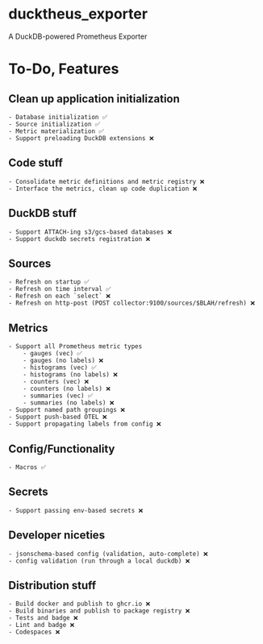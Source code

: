 # ducktheus_exporter
A DuckDB-powered Prometheus Exporter


# To-Do, Features
## Clean up application initialization
    - Database initialization ✅
    - Source initialization ✅
    - Metric materialization ✅
    - Support preloading DuckDB extensions ❌

## Code stuff
    - Consolidate metric definitions and metric registry ❌
    - Interface the metrics, clean up code duplication ❌

## DuckDB stuff
    - Support ATTACH-ing s3/gcs-based databases ❌
    - Support duckdb secrets registration ❌

## Sources
    - Refresh on startup ✅
    - Refresh on time interval ✅
    - Refresh on each `select` ❌
    - Refresh on http-post (POST collector:9100/sources/$BLAH/refresh) ❌

## Metrics
    - Support all Prometheus metric types
        - gauges (vec) ✅
        - gauges (no labels) ❌
        - histograms (vec) ✅
        - histograms (no labels) ❌
        - counters (vec) ❌
        - counters (no labels) ❌
        - summaries (vec) ✅
        - summaries (no labels) ❌
    - Support named path groupings ❌
    - Support push-based OTEL ❌
    - Support propagating labels from config ❌

## Config/Functionality
    - Macros ✅

## Secrets
    - Support passing env-based secrets ❌

## Developer niceties
    - jsonschema-based config (validation, auto-complete) ❌
    - config validation (run through a local duckdb) ❌

## Distribution stuff
    - Build docker and publish to ghcr.io ❌
    - Build binaries and publish to package registry ❌
    - Tests and badge ❌
    - Lint and badge ❌
    - Codespaces ❌
